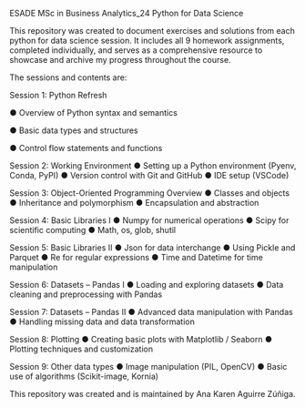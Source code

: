 ESADE MSc in Business Analytics_24
Python for Data Science


This repository was created to document exercises and solutions from each python for data science session. It includes all 9 homework assignments, completed individually, and serves as a comprehensive resource to showcase and archive my progress throughout the course.

The sessions and contents are:

Session 1: Python Refresh 

● Overview of Python syntax and semantics

● Basic data types and structures

● Control flow statements and functions


Session 2: Working Environment 
● Setting up a Python environment (Pyenv, Conda, PyPI)
● Version control with Git and GitHub
● IDE setup (VSCode)

Session 3: Object-Oriented Programming Overview 
● Classes and objects
● Inheritance and polymorphism
● Encapsulation and abstraction

Session 4: Basic Libraries I 
● Numpy for numerical operations
● Scipy for scientific computing
● Math, os, glob, shutil

Session 5: Basic Libraries II 
● Json for data interchange
● Using Pickle and Parquet
● Re for regular expressions
● Time and Datetime for time manipulation

Session 6: Datasets – Pandas I 
● Loading and exploring datasets
● Data cleaning and preprocessing with Pandas

Session 7: Datasets – Pandas II 
● Advanced data manipulation with Pandas
● Handling missing data and data transformation

Session 8: Plotting 
● Creating basic plots with Matplotlib / Seaborn
● Plotting techniques and customization

Session 9: Other data types 
● Image manipulation (PIL, OpenCV)
● Basic use of algorithms (Scikit-image, Kornia)


This repository was created and is maintained by Ana Karen Aguirre Zúñiga.

